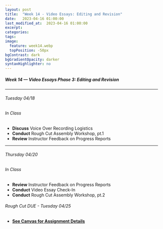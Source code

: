 ```yaml
---
layout: post
title:  "Week 14 - Video Essays: Editing and Revision"
date:   2023-04-16 01:00:00
last_modified_at:  2023-04-16 01:00:00
excerpt: 
categories: 
tags: 
image:
  feature: week14.webp
  topPosition: -50px
bgContrast: dark
bgGradientOpacity: darker
syntaxHighlighter: no
---
```

##### **Week 14 — Video Essays Phase 3: Editing and Revision**

---

###### Tuesday 04/18

###### *In Class*
- **Discuss** Voice Over Recording Logistics
- **Conduct** Rough Cut Assembly Workshop, pt.1
- **Review** Instructor Feedback on Progress Reports

---

###### Thursday 04/20 

###### *In Class*
- **Review** Instructor Feedback on Progress Reports
- **Conduct** Video Essay Check-In 
- **Conduct** Rough Cut Assembly Workshop, pt.2


###### *Rough Cut DUE - Tuesday 04/25*
- [**See Canvas for Assignment Details**](https://uncch.instructure.com/courses/17305/assignments/197245)
